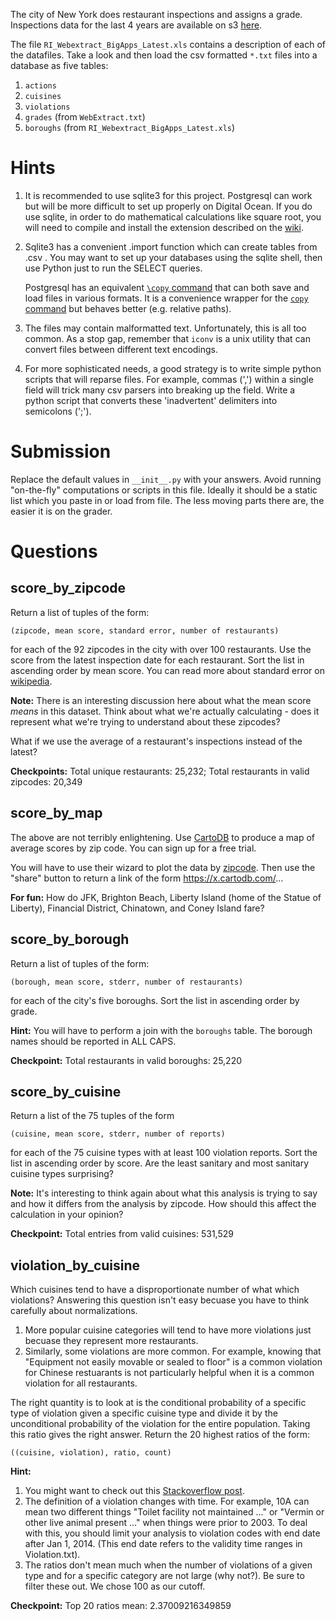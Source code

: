 The city of New York does restaurant inspections and assigns a grade.
Inspections data for the last 4 years are available on s3
[here](s3://dataincubator-course/coursedata/nyc_inspection_data.zip).

The file `RI_Webextract_BigApps_Latest.xls` contains a description of each of
the datafiles.  Take a look and then load the csv formatted `*.txt` files into
a database as five tables:
1. `actions`
2. `cuisines`
3. `violations`
4. `grades` (from `WebExtract.txt`)
5. `boroughs` (from `RI_Webextract_BigApps_Latest.xls`)

# Hints
1. It is recommended to use sqlite3 for this project. Postgresql can work but
   will be more difficult to set up properly on Digital Ocean. If you do use
   sqlite, in order to do mathematical calculations like square root, you will
   need to compile and install the extension described on the
   [wiki](https://sites.google.com/a/thedataincubator.com/the-data-incubator-wiki/course-information-and-logistics/getting-started/setup).
2. Sqlite3 has a convenient .import function which can create tables from .csv .
   You may want to set up your databases using the sqlite shell, then use Python
   just to run the SELECT queries.

   Postgresql has an equivalent [`\copy`
   command](http://www.postgresql.org/docs/9.2/static/app-psql.html#APP-PSQL-META-COMMANDS-COPY)
   that can both save and load files in various formats.  It is a convenience
   wrapper for the [`copy`
   command](http://www.postgresql.org/docs/9.2/static/sql-copy.html) but
   behaves better (e.g. relative paths).
3. The files may contain malformatted text.  Unfortunately, this is all too
   common.  As a stop gap, remember that `iconv` is a unix utility that can
   convert files between different text encodings.
4. For more sophisticated needs, a good strategy is to write simple python
   scripts that will reparse files.  For example, commas (',') within a single
   field will trick many csv parsers into breaking up the field.  Write a
   python script that converts these 'inadvertent' delimiters into semicolons
   (';').

# Submission
Replace the default values in `__init__.py` with your answers. Avoid running
"on-the-fly" computations or scripts in this file. Ideally it should be a
static list which you paste in or load from file. The less moving parts there
are, the easier it is on the grader.

# Questions

## score_by_zipcode
Return a list of tuples of the form:

    (zipcode, mean score, standard error, number of restaurants)

for each of the 92 zipcodes in the city with over 100 restaurants. Use the
score from the latest inspection date for each restaurant. Sort the list in
ascending order by mean score. You can read more about standard error on
[wikipedia](http://en.wikipedia.org/wiki/Standard_error).

**Note:** There is an interesting discussion here about what the mean score
*means* in this dataset. Think about what we're actually calculating -
does it represent what we're trying to understand about these zipcodes?

What if we use the average of a restaurant's inspections instead of the latest?

**Checkpoints:**
Total unique restaurants: 25,232;
Total restaurants in valid zipcodes: 20,349

## score_by_map
The above are not terribly enlightening.  Use [CartoDB](http://cartodb.com/)
to produce a map of average scores by zip code.  You can sign up for a free
trial.

You will have to use their wizard to plot the data by
[zipcode](http://docs.cartodb.com/cartodb-editor/managing-your-data/#geocoding-data).  Then
use the "share" button to return a link of the form https://x.cartodb.com/...

**For fun:** How do JFK, Brighton Beach, Liberty Island (home of the Statue of
Liberty), Financial District, Chinatown, and Coney Island fare?

## score_by_borough
Return a list of tuples of the form:

    (borough, mean score, stderr, number of restaurants)

for each of the city's five boroughs. Sort the list in ascending order by grade.

**Hint:** You will have to perform a join with the `boroughs` table.
The borough names should be reported in ALL CAPS.

**Checkpoint:**
Total restaurants in valid boroughs: 25,220

## score_by_cuisine
Return a list of the 75 tuples of the form

    (cuisine, mean score, stderr, number of reports)

for each of the 75 cuisine types with at least 100 violation reports. Sort the
list in ascending order by score. Are the least sanitary and most sanitary
cuisine types surprising?

**Note:** It's interesting to think again about what this analysis is trying
to say and how it differs from the analysis by zipcode. How should this
affect the calculation in your opinion?

**Checkpoint:**
Total entries from valid cuisines: 531,529

## violation_by_cuisine
Which cuisines tend to have a disproportionate number of what which violations?
Answering this question isn't easy becuase you have to think carefully about
normalizations.

1. More popular cuisine categories will tend to have more violations just
   becuase they represent more restaurants.
2. Similarly, some violations are more common.  For example, knowing that
   "Equipment not easily movable or sealed to floor" is a common violation for
   Chinese restuarants is not particularly helpful when it is a common
   violation for all restaurants.

The right quantity is to look at is the conditional probability of a specific
type of violation given a specific cuisine type and divide it by the
unconditional probability of the violation for the entire population. Taking
this ratio gives the right answer.  Return the 20 highest ratios of the form:

    ((cuisine, violation), ratio, count)

**Hint:**
1. You might want to check out this [Stackoverflow
   post](http://stackoverflow.com/questions/972877/calculate-frequency-using-sql).
2. The definition of a violation changes with time.  For example, 10A can mean
   two different things "Toilet facility not maintained ..." or "Vermin or
   other live animal present ..." when things were prior to 2003. To deal with
   this, you should limit your analysis to violation codes with end date after
   Jan 1, 2014. (This end date refers to the validity time ranges in
   Violation.txt).
3. The ratios don't mean much when the number of violations of a given type and
   for a specific category are not large (why not?).  Be sure to filter these
   out.  We chose 100 as our cutoff.

**Checkpoint:**
Top 20 ratios mean: 2.37009216349859
